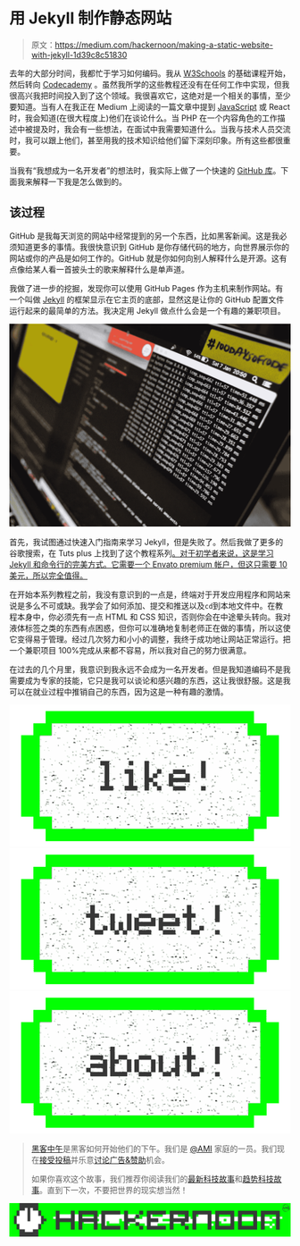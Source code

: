 # 用 Jekyll 制作静态网站

> 原文：<https://medium.com/hackernoon/making-a-static-website-with-jekyll-1d39c8c51830>

去年的大部分时间，我都忙于学习如何编码。我从 [W3Schools](https://www.w3schools.com/) 的基础课程开始，然后转向 [Codecademy](https://www.codecademy.com/) 。虽然我所学的这些教程还没有在任何工作中实现，但我很高兴我把时间投入到了这个领域。我很喜欢它，这绝对是一个相关的事情，至少要知道。当有人在我正在 Medium 上阅读的一篇文章中提到 [JavaScript](https://hackernoon.com/tagged/javascript) 或 React 时，我会知道(在很大程度上)他们在谈论什么。当 PHP 在一个内容角色的工作描述中被提及时，我会有一些想法，在面试中我需要知道什么。当我与技术人员交流时，我可以跟上他们，甚至用我的技术知识给他们留下深刻印象。所有这些都很重要。

当我有“我想成为一名开发者”的想法时，我实际上做了一个快速的 [GitHub 库](https://github.com/harrisonmalone/webdesign)。下面我来解释一下我是怎么做到的。

## 该过程

GitHub 是我每天浏览的网站中经常提到的另一个东西，比如黑客新闻。这是我必须知道更多的事情。我很快意识到 GitHub 是你存储代码的地方，向世界展示你的网站或你的产品是如何工作的。GitHub 就是你如何向别人解释什么是开源。这有点像给某人看一首披头士的歌来解释什么是单声道。

我做了进一步的挖掘，发现你可以使用 GitHub Pages 作为主机来制作网站。有一个叫做 [Jekyll](https://jekyllrb.com/) 的框架显示在它主页的底部，显然这是让你的 GitHub 配置文件运行起来的最简单的方法。我决定用 Jekyll 做点什么会是一个有趣的兼职项目。

![](img/487f9a280b5577e5e4856db4306dc941.png)

首先，我试图通过快速入门指南来学习 Jekyll，但是失败了。然后我做了更多的谷歌搜索，在 Tuts plus 上找到了这个教程系列[。对于初学者来说，这是学习 Jekyll 和命令行的完美方式。它需要一个 Envato premium 帐户，但这只需要 10 美元，所以完全值得。](https://webdesign.tutsplus.com/courses/building-static-websites-with-jekyll)

在开始本系列教程之前，我没有意识到的一点是，终端对于开发应用程序和网站来说是多么不可或缺。我学会了如何添加、提交和推送以及`cd`到本地文件中。在教程本身中，你必须先有一点 HTML 和 CSS 知识，否则你会在中途晕头转向。我对液体标签之类的东西有点困惑，但你可以准确地复制老师正在做的事情，所以这使它变得易于管理。经过几次努力和小小的调整，我终于成功地让网站正常运行。把一个兼职项目 100%完成从来都不容易，所以我对自己的努力很满意。

在过去的几个月里，我意识到我永远不会成为一名开发者。但是我知道编码不是我需要成为专家的技能，它只是我可以谈论和感兴趣的东西，这让我很舒服。这是我可以在就业过程中推销自己的东西，因为这是一种有趣的激情。

[![](img/50ef4044ecd4e250b5d50f368b775d38.png)](http://bit.ly/HackernoonFB)[![](img/979d9a46439d5aebbdcdca574e21dc81.png)](https://goo.gl/k7XYbx)[![](img/2930ba6bd2c12218fdbbf7e02c8746ff.png)](https://goo.gl/4ofytp)

> [黑客中午](http://bit.ly/Hackernoon)是黑客如何开始他们的下午。我们是 [@AMI](http://bit.ly/atAMIatAMI) 家庭的一员。我们现在[接受投稿](http://bit.ly/hackernoonsubmission)并乐意[讨论广告&赞助](mailto:partners@amipublications.com)机会。
> 
> 如果你喜欢这个故事，我们推荐你阅读我们的[最新科技故事](http://bit.ly/hackernoonlatestt)和[趋势科技故事](https://hackernoon.com/trending)。直到下一次，不要把世界的现实想当然！

![](img/be0ca55ba73a573dce11effb2ee80d56.png)